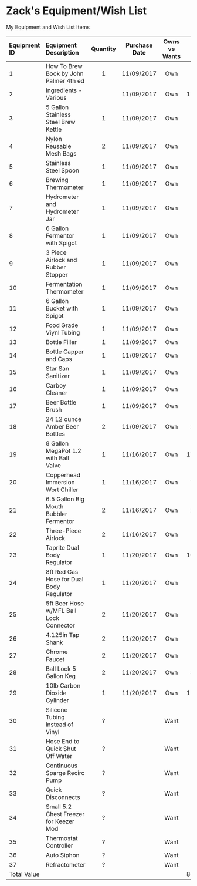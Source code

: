 # Zack's Equipment/Wish List

My Equipment and Wish List Items

| Equipment ID | Equipment Description                    | Quantity  | Purchase Date | Owns vs Wants  | Unit Value |
|:-------------|:---------------------------------------- |:--------: | ------------- |:--------------:| ----------:|
| 1            | How To Brew Book by John Palmer 4th ed   |     1     | 11/09/2017    |      Own       |      17.50 |
| 2            | Ingredients - Various                    |           | 11/09/2017    |      Own       |     129.99 |
| 3            | 5 Gallon Stainless Steel Brew Kettle     |     1     | 11/09/2017    |      Own       |            |
| 4            | Nylon Reusable Mesh Bags                 |     2     | 11/09/2017    |      Own       |            |
| 5            | Stainless Steel Spoon                    |     1     | 11/09/2017    |      Own       |            |
| 6            | Brewing Thermometer                      |     1     | 11/09/2017    |      Own       |            |
| 7            | Hydrometer and Hydrometer Jar            |     1     | 11/09/2017    |      Own       |            |
| 8            | 6 Gallon Fermentor with Spigot           |     1     | 11/09/2017    |      Own       |            |
| 9            | 3 Piece Airlock and Rubber Stopper       |     1     | 11/09/2017    |      Own       |            |
| 10           | Fermentation Thermometer                 |     1     | 11/09/2017    |      Own       |            |
| 11           | 6 Gallon Bucket with Spigot              |     1     | 11/09/2017    |      Own       |            |
| 12           | Food Grade Viynl Tubing                  |     1     | 11/09/2017    |      Own       |            |
| 13           | Bottle Filler                            |     1     | 11/09/2017    |      Own       |            |
| 14           | Bottle Capper and Caps                   |     1     | 11/09/2017    |      Own       |            |
| 15           | Star San Sanitizer                       |     1     | 11/09/2017    |      Own       |            |
| 16           | Carboy Cleaner                           |     1     | 11/09/2017    |      Own       |            |
| 17           | Beer Bottle Brush                        |     1     | 11/09/2017    |      Own       |            |
| 18           | 24 12 ounce Amber Beer Bottles           |     2     | 11/09/2017    |      Own       |      21.48 |
| 19           | 8 Gallon MegaPot 1.2 with Ball Valve     |     1     | 11/16/2017    |      Own       |     179.99 |
| 20           | Copperhead Immersion Wort Chiller        |     1     | 11/16/2017    |      Own       |      77.99 |
| 21           | 6.5 Gallon Big Mouth Bubbler Fermentor   |     2     | 11/16/2017    |      Own       |      29.99 |
| 22           | Three-Piece Airlock                      |     2     | 11/16/2017    |      Own       |       3.00 |
| 23           | Taprite Dual Body Regulator              |     1     | 11/20/2017    |      Own       |     109.95 |
| 24           | 8ft Red Gas Hose for Dual Body Regulator |     1     | 11/20/2017    |      Own       |       4.72 |
| 25           | 5ft Beer Hose w/MFL Ball Lock Connector  |     2     | 11/20/2017    |      Own       |       4.72 |
| 26           | 4.125in Tap Shank                        |     2     | 11/20/2017    |      Own       |      13.95 |
| 27           | Chrome Faucet                            |     2     | 11/20/2017    |      Own       |      12.95 |
| 28           | Ball Lock 5 Gallon Keg                   |     2     | 11/20/2017    |      Own       |      32.48 |
| 29           | 10lb Carbon Dioxide Cylinder             |     1     | 11/20/2017    |      Own       |     113.00 |
| 30           | Silicone Tubing instead of Vinyl         |     ?     |               |     Want       |            |
| 31           | Hose End to Quick Shut Off Water         |     ?     |               |     Want       |            |
| 32           | Continuous Sparge Recirc Pump            |     ?     |               |     Want       |            |
| 33           | Quick Disconnects                        |     ?     |               |     Want       |            |
| 34           | Small 5.2 Chest Freezer for Keezer Mod   |     ?     |               |     Want       |            |
| 35           | Thermostat Controller                    |     ?     |               |     Want       |            |
| 36           | Auto Siphon                              |     ?     |               |     Want       |            |
| 37           | Refractometer                            |     ?     |               |     Want       |            |
| Total Value  |                                          |           |               |                |     862.56 |
